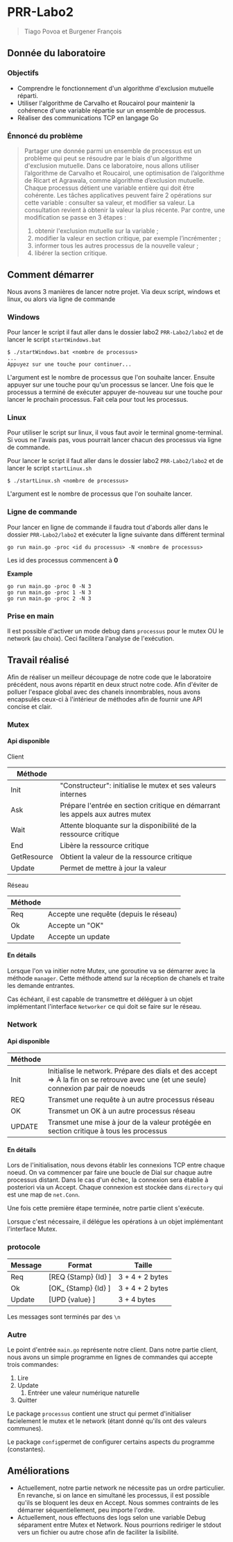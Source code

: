 # PRR-Labo2

> Tiago Povoa et Burgener François

## Donnée du laboratoire

### Objectifs

* Comprendre le fonctionnement d'un algorithme d'exclusion mutuelle réparti.
* Utiliser l'algorithme de Carvalho et Roucairol pour maintenir la cohérence d'une variable répartie sur un ensemble de processus.
* Réaliser des communications TCP en langage Go

### Énnoncé du problème

> Partager une donnée parmi un ensemble de processus est un problème qui peut se résoudre par le biais d'un algorithme d'exclusion mutuelle. Dans ce laboratoire, nous allons utiliser l’algorithme de Carvalho et Roucairol, une optimisation de l’algorithme de Ricart et Agrawala, comme algorithme d’exclusion mutuelle.
> Chaque processus détient une variable entière qui doit être cohérente. Les tâches applicatives peuvent faire 2 opérations sur cette variable : consulter sa valeur, et modifier sa valeur. La consultation revient à obtenir la valeur la plus récente. Par contre, une modification se passe en 3 étapes :
> 1. obtenir l'exclusion mutuelle sur la variable ;
> 2. modifier la valeur en section critique, par exemple l’incrémenter ;
> 3. informer tous les autres processus de la nouvelle valeur ;
> 4. libérer la section critique.

## Comment démarrer

Nous avons 3 manières de lancer notre projet. Via deux script, windows et linux, ou alors via ligne de commande

### Windows

Pour lancer le script il faut aller dans le dossier labo2 ``PRR-Labo2/labo2`` et de lancer le script ``startWindows.bat``

```
$ ./startWindows.bat <nombre de processus>
...
Appuyez sur une touche pour continuer...
```

L'argument est le nombre de processus que l'on souhaite lancer. Ensuite appuyer sur une touche pour qu'un processus se lancer. Une fois que le processus a terminé de exécuter appuyer de-nouveau sur une touche pour lancer le prochain processus. Fait cela pour tout les processus.

### Linux

Pour utiliser le script sur linux, il vous faut avoir le terminal gnome-terminal. Si vous ne l'avais pas, vous pourrait lancer chacun des processus via ligne de commande.

Pour lancer le script il faut aller dans le dossier labo2 ``PRR-Labo2/labo2`` et de lancer le script ``startLinux.sh``

```
$ ./startLinux.sh <nombre de processus>
```

L'argument est le nombre de processus que l'on souhaite lancer.

### Ligne de commande

Pour lancer en ligne de commande il faudra tout d'abords aller dans le dossier ``PRR-Labo2/labo2`` et exécuter la ligne suivante dans différent terminal

```
go run main.go -proc <id du processus> -N <nombre de processus>
```

Les id des processus commencent à **0**

**Example**

```
go run main.go -proc 0 -N 3
go run main.go -proc 1 -N 3
go run main.go -proc 2 -N 3
```

### Prise en main

Il est possible d'activer un mode debug dans `processus` pour le mutex OU le network (au choix). Ceci facilitera l'analyse de l'exécution.

## Travail réalisé

Afin de réaliser un meilleur découpage de notre code que le laboratoire précédent, nous avons répartit en deux struct notre code. Afin d'éviter de polluer l'espace global avec des chanels innombrables, nous avons encapsulés ceux-ci à l'intérieur de méthodes afin de fournir une API concise et clair.

### Mutex

#### Api disponible

Client

| Méthode     |                                                              |
| ----------- | ------------------------------------------------------------ |
| Init        | "Constructeur": initialise le mutex et ses valeurs internes  |
| Ask         | Prépare l'entrée en section critique en démarrant les appels aux autres mutex |
| Wait        | Attente bloquante sur la disponibilité de la ressource critique |
| End         | Libère la ressource critique                                 |
| GetResource | Obtient la valeur de la ressource critique                   |
| Update      | Permet de mettre à jour la valeur                            |

Réseau

| Méthode |                                        |
| ------- | -------------------------------------- |
| Req     | Accepte une requête (depuis le réseau) |
| Ok      | Accepte un "OK"                        |
| Update  | Accepte un update                      |

#### En détails

Lorsque l'on va initier notre Mutex, une goroutine va se démarrer avec la méthode `manager`. Cette méthode attend sur la réception de chanels et traite les demande entrantes. 

Cas échéant, il est capable de transmettre et déléguer à un objet implémentant l'interface `Networker` ce qui doit se faire sur le réseau.

### Network

#### Api disponible

| Méthode |                                                              |
| ------- | ------------------------------------------------------------ |
| Init    | Initialise le network. Prépare des dials et des accept => À la fin on se retrouve avec une (et une seule) connexion par pair de noeuds |
| REQ     | Transmet une requête à un autre processus réseau             |
| OK      | Transmet un OK à un autre processus réseau                   |
| UPDATE  | Transmet une mise à jour de la valeur protégée en section critique à tous les processus |

#### En détails

Lors de l'initialisation, nous devons établir les connexions TCP entre chaque noeud. On va commencer par faire une boucle de Dial sur chaque autre processus distant. Dans le cas d'un échec, la connexion sera établie à posteriori via un Accept. Chaque connexion est stockée dans `directory` qui est une map de `net.Conn`.

Une fois cette première étape terminée, notre partie client s'exécute.

Lorsque c'est nécessaire, il délégue les opérations à un objet implémentant l'interface Mutex.

### protocole

| Message | Format              | Taille          |
| ------- | ------------------- | --------------- |
| Req     | [REQ {Stamp} {Id} ] | 3 + 4 + 2 bytes |
| Ok      | [OK_ {Stamp} {Id} ] | 3 + 4 + 2 bytes |
| Update  | [UPD {value} ]      | 3 + 4 bytes     |

Les messages sont terminés par des `\n`

### Autre

Le point d'entrée `main.go` représente notre client. Dans notre partie client, nous avons un simple programme en lignes de commandes qui accepte trois commandes:

1. Lire
2. Update
   1. Entréer une valeur numérique naturelle
3. Quitter

Le package `processus` contient une struct qui permet d'initialiser facielement le mutex et le network (étant donné qu'ils ont des valeurs communes).

Le package `config`permet de configurer certains aspects du programme (constantes).

## Améliorations

* Actuellement, notre partie network ne nécessite pas un ordre particulier. En revanche, si on lance en simultané les processus, il est possible qu'ils se bloquent les deux en Accept. Nous sommes contraints de les démarrer séquentiellement, peu importe l'ordre.
* Actuellement, nous effectuons des logs selon une variable Debug séparament entre Mutex et Network. Nous pourrions rediriger le stdout vers un fichier ou autre chose afin de faciliter la lisibilité.